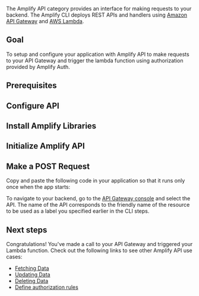 The Amplify API category provides an interface for making requests to your backend. The Amplify CLI deploys REST APIs and handlers using [Amazon API Gateway](http://docs.aws.amazon.com/apigateway/latest/developerguide/) and [AWS Lambda](http://docs.aws.amazon.com/lambda/latest/dg/).

## Goal
To setup and configure your application with Amplify API to make requests to your API Gateway and trigger the lambda function using authorization provided by Amplify Auth.

## Prerequisites

<inline-fragment platform="ios" src="~/lib/restapi/fragments/ios/getting-started/10_preReq.md"></inline-fragment>
<inline-fragment platform="android" src="~/lib/restapi/fragments/android/getting-started/10_preReq.md"></inline-fragment>

## Configure API

<inline-fragment platform="ios" src="~/lib/restapi/fragments/ios/getting-started/11_amplifyInit.md"></inline-fragment>
<inline-fragment platform="android" src="~/lib/restapi/fragments/android/getting-started/11_amplifyInit.md"></inline-fragment>

## Install Amplify Libraries

<inline-fragment platform="ios" src="~/lib/restapi/fragments/ios/getting-started/20_installLib.md"></inline-fragment>
<inline-fragment platform="android" src="~/lib/restapi/fragments/android/getting-started/20_installLib.md"></inline-fragment>

## Initialize Amplify API

<inline-fragment platform="ios" src="~/lib/restapi/fragments/ios/getting-started/30_initapi.md"></inline-fragment>
<inline-fragment platform="android" src="~/lib/restapi/fragments/android/getting-started/30_initapi.md"></inline-fragment>

## Make a POST Request

Copy and paste the following code in your application so that it runs only once when the app starts:

<inline-fragment platform="ios" src="~/lib/restapi/fragments/ios/getting-started/40_postTodo.md"></inline-fragment>
<inline-fragment platform="android" src="~/lib/restapi/fragments/android/getting-started/40_postTodo.md"></inline-fragment>

To navigate to your backend, go to the [API Gateway console](https://aws.amazon.com/apigateway) and select the API. The name of the API corresponds to the friendly name of the resource to be used as a label you specified earlier in the CLI steps.

## Next steps

Congratulations! You've made a call to your API Gateway and triggered your Lambda function. Check out the following links to see other Amplify API use cases:

* [Fetching Data](~/lib/restapi/fetch.md)
* [Updating Data](~/lib/restapi/update.md)
* [Deleting Data](~/lib/restapi/delete.md)
* [Define authorization rules](~/lib/restapi/authz.md)
